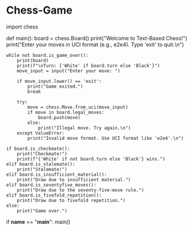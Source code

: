 # Chess-Game
import chess

def main():
    board = chess.Board()
    print("Welcome to Text-Based Chess!")
    print("Enter your moves in UCI format (e.g., e2e4). Type 'exit' to quit.\n")

    while not board.is_game_over():
        print(board)
        print(f"\nTurn: {'White' if board.turn else 'Black'}")
        move_input = input("Enter your move: ")

        if move_input.lower() == 'exit':
            print("Game exited.")
            break

        try:
            move = chess.Move.from_uci(move_input)
            if move in board.legal_moves:
                board.push(move)
            else:
                print("Illegal move. Try again.\n")
        except ValueError:
            print("Invalid move format. Use UCI format like 'e2e4'.\n")

    if board.is_checkmate():
        print("Checkmate!")
        print(f"{'White' if not board.turn else 'Black'} wins.")
    elif board.is_stalemate():
        print("Stalemate!")
    elif board.is_insufficient_material():
        print("Draw due to insufficient material.")
    elif board.is_seventyfive_moves():
        print("Draw due to the seventy-five-move rule.")
    elif board.is_fivefold_repetition():
        print("Draw due to fivefold repetition.")
    else:
        print("Game over.")

if __name__ == "__main__":
    main()
